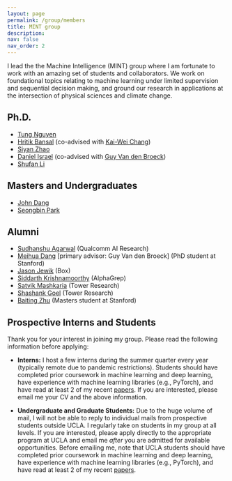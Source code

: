 ```yaml
---
layout: page
permalink: /group/members
title: MINT group
description:
nav: false
nav_order: 2
---
```


I lead the the Machine Intelligence (MINT) group where I am fortunate to work with an amazing set of students and collaborators.
We work on foundational topics relating to machine learning under limited supervision and sequential decision making, and ground our research in applications at the intersection of physical sciences and climate change.

## Ph.D.

- [Tung Nguyen](https://tung-nd.github.io/)
- [Hritik Bansal](https://sites.google.com/view/hbansal) (co-advised with [Kai-Wei Chang](http://web.cs.ucla.edu/~kwchang/))
- [Siyan Zhao](https://www.linkedin.com/in/siyanzhao)
- [Daniel Israel](https://www.linkedin.com/in/daniel-israel-248757160) (co-advised with [Guy Van den Broeck](https://web.cs.ucla.edu/~guyvdb/))
- [Shufan Li](https://homepage.jackli.org/)

## Masters and Undergraduates

- [John Dang](https://www.johndang.me/)
- [Seongbin Park](https://www.linkedin.com/in/seongbeanie)

## Alumni

- [Sudhanshu Agarwal](https://www.linkedin.com/in/sudhanshu-agrawal) (Qualcomm AI Research)
- [Meihua Dang](https://www.linkedin.com/in/meihuadang) [primary advisor: Guy Van den Broeck] (PhD student at Stanford)
- [Jason Jewik](https://jasonjewik.github.io/) (Box)
- [Siddarth Krishnamoorthy](https://www.linkedin.com/in/siddarth-krishnamoorthy) (AlphaGrep)
- [Satvik Mashkaria](https://www.linkedin.com/in/satvik-mashkaria-4214701a7) (Tower Research)
- [Shashank Goel](https://www.linkedin.com/in/goelshashank) (Tower Research)
- [Baiting Zhu](https://baitingzbt.github.io/) (Masters student at Stanford)

## Prospective Interns and Students

Thank you for your interest in joining my group. Please read the following information before applying:

- **Interns:** I host a few interns during the summer quarter every year (typically remote due to pandemic restrictions). Students should have completed prior coursework in machine learning and deep learning, have experience with machine learning libraries (e.g., PyTorch), and have read at least 2 of my recent [papers](/publications/). If you are interested, please email me your CV and the above information.

- **Undergraduate and Graduate Students:** Due to the huge volume of mail, I will not be able to reply to individual mails from prospective students outside UCLA. I regularly take on students in my group at all levels. If you are interested, please apply directly to the appropriate program at UCLA and email me _after_ you are admitted for available opportunities. Before emailing me, note that UCLA students should have completed prior coursework in machine learning and deep learning, have experience with machine learning libraries (e.g., PyTorch), and have read at least 2 of my recent [papers](/publications/).

<!-- * **Postdocs:** I am looking to hire 1-2 postdocs in the coming year. Potential topics of interest include deep generative models, sequential decision making under uncertainty, and climate science. If you are interested, please email me your CV and list of 3 representative publications. -->

